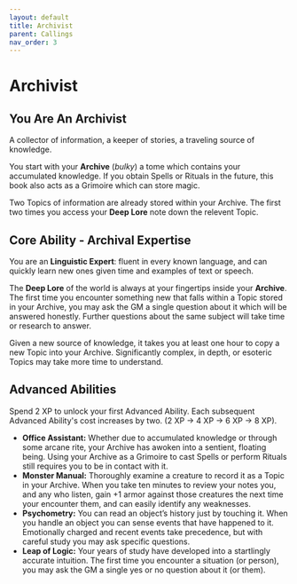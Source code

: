 ```yaml
---
layout: default
title: Archivist
parent: Callings
nav_order: 3
---
```


# Archivist

## You Are An Archivist

A collector of information, a keeper of stories, a traveling source of knowledge.

You start with your **Archive** (*bulky*) a tome which contains your accumulated knowledge. If you obtain Spells or Rituals in the future, this book also acts as a Grimoire which can store magic.

Two Topics of information are already stored within your Archive. The first two times you access your **Deep Lore** note down the relevent Topic.

## Core Ability - Archival Expertise

You are an **Linguistic Expert**: fluent in every known language, and can quickly learn new ones given time and examples of text or speech.

The **Deep Lore** of the world is always at your fingertips inside your **Archive**. The first time you encounter something new that falls within a Topic stored in your Archive, you may ask the GM a single question about it which will be answered honestly. Further questions about the same subject will take time or research to answer.

Given a new source of knowledge, it takes you at least one hour to copy a new Topic into your Archive. Significantly complex, in depth, or esoteric Topics may take more time to understand.

## Advanced Abilities

Spend 2 XP to unlock your first Advanced Ability. Each subsequent Advanced Ability's cost increases by two. (2 XP → 4 XP → 6 XP → 8 XP).

* **Office Assistant:** Whether due to accumulated knowledge or through some arcane rite, your Archive has awoken into a sentient, floating being. Using your Archive as a Grimoire to cast Spells or perform Rituals still requires you to be in contact with it.
* **Monster Manual:** Thoroughly examine a creature to record it as a Topic in your Archive. When you take ten minutes to review your notes you, and any who listen, gain +1 armor against those creatures the next time your encounter them, and can easily identify any weaknesses.
* **Psychometry:** You can read an object’s history just by touching it. When you handle an object you can sense events that have happened to it. Emotionally charged and recent events take precedence, but with careful study you may ask specific questions.
* **Leap of Logic:** Your years of study have developed into a startlingly accurate intuition. The first time you encounter a situation (or person), you may ask the GM a single yes or no question about it (or them).
